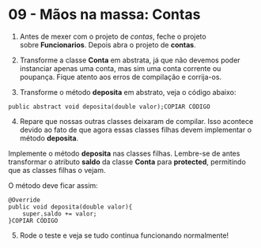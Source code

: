 # 09 - Mãos na massa: Contas

1) Antes de mexer com o projeto de *contas*, feche o projeto sobre **Funcionarios**. Depois abra o projeto de **contas**.

2) Transforme a classe **Conta** em abstrata, já que não devemos poder instanciar apenas uma conta, mas sim uma conta corrente ou poupança. Fique atento aos erros de compilação e corrija-os.

3) Transforme o método **deposita** em abstrato, veja o código abaixo:

```
public abstract void deposita(double valor);COPIAR CÓDIGO
```

4) Repare que nossas outras classes deixaram de compilar. Isso acontece devido ao fato de que agora essas classes filhas devem implementar o método **deposita**.

Implemente o método **deposita** nas classes filhas. Lembre-se de antes transformar o atributo **saldo** da classe **Conta** para **protected**, permitindo que as classes filhas o vejam.

O método deve ficar assim:

```
@Override
public void deposita(double valor){
    super.saldo += valor;
}COPIAR CÓDIGO
```

5) Rode o teste e veja se tudo continua funcionando normalmente!